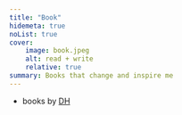 ```yaml
---
title: "Book"
hidemeta: true
noList: true
cover:
    image: book.jpeg 
    alt: read + write
    relative: true
summary: Books that change and inspire me
---
```

- books by [DH](./dh)